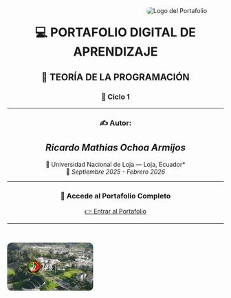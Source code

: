 <!-- Imagen superior a la derecha -->
<img src="img/logo.png" alt="Logo del Portafolio" width="180" style="float: right; margin-left: 20px; border-radius: 10px;">

<div align="center">

# 💻 **PORTAFOLIO DIGITAL DE APRENDIZAJE**  
## 🧠 **TEORÍA DE LA PROGRAMACIÓN**  
### 🏫 **Ciclo 1**

---

### ✍️ **Autor:**  
## *Ricardo Mathias Ochoa Armijos*  

📍 Universidad Nacional de Loja — Loja, Ecuador*  
📅 *Septiembre 2025 -  Febrero 2026*

---

### 🔗 **Accede al Portafolio Completo**  
[👉 Entrar al Portafolio](index.md)

</div>

---

<!-- Imagen inferior a la izquierda -->
<img src="482029903_1186622316352564_5499646885099166129_n.jpg" alt="Portada inferior del Portafolio" width="200" style="float: left; margin-right: 20px; margin-top: 30px; border-radius: 10px;">



